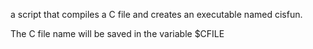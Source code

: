 a script that compiles a C file and creates an executable named cisfun.

The C file name will be saved in the variable $CFILE
